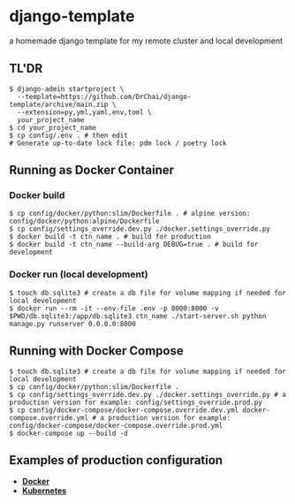 # django-template
a homemade django template for my remote cluster and local development 

## TL'DR
```shell
$ django-admin startproject \
  --template=https://github.com/DrChai/django-template/archive/main.zip \
  --extension=py,yml,yaml,env,toml \
  your_project_name
$ cd your_project_name  
$ cp config/.env . # then edit
# Generate up-to-date lock file: pdm lock / poetry lock

```
## Running as Docker Container
### Docker build
```shell
$ cp config/docker/python:slim/Dockerfile . # alpine version: config/docker/python:alpine/Dockerfile
$ cp config/settings_override.dev.py ./docker.settings_override.py
$ docker build -t ctn_name . # build for production
$ docker build -t ctn_name --build-arg DEBUG=true . # build for development
```
### Docker run (local development)
```shell
$ touch db.sqlite3 # create a db file for volume mapping if needed for local development
$ docker run --rm -it --env-file .env -p 8000:8000 -v $PWD/db.sqlite3:/app/db.sqlite3 ctn_name ./start-server.sh python manage.py runserver 0.0.0.0:8000
```
## Running with Docker Compose
```shell
$ touch db.sqlite3 # create a db file for volume mapping if needed for local development
$ cp config/docker/python:slim/Dockerfile .
$ cp config/settings_override.dev.py ./docker.settings_override.py # a production version for example: config/settings_override.prod.py
$ cp config/docker-compose/docker-compose.override.dev.yml docker-compose.override.yml # a production version for example: config/docker-compose/docker-compose.override.prod.yml
$ docker-compose up --build -d
```
## Examples of production configuration
* [**Docker**](https://github.com/DrChai/django-template/tree/main/config/docker)
* [**Kubernetes**](https://github.com/DrChai/django-template/tree/main/config/k8s)